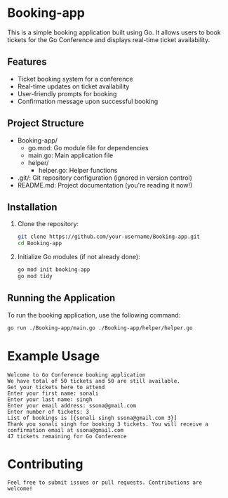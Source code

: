 # Booking-app

This is a simple booking application built using Go. It allows users to book tickets for the Go Conference and displays real-time ticket availability.

## Features

- Ticket booking system for a conference
- Real-time updates on ticket availability
- User-friendly prompts for booking
- Confirmation message upon successful booking

## Project Structure




* Booking-app/
    * go.mod: Go module file for dependencies
    * main.go: Main application file
    * helper/
        * helper.go: Helper functions
* .git/: Git repository configuration (ignored in version control)
* README.md: Project documentation (you're reading it now!)


## Installation

1. Clone the repository:

    ```bash
    git clone https://github.com/your-username/Booking-app.git
    cd Booking-app
    ```

2. Initialize Go modules (if not already done):

    ```bash
    go mod init booking-app
    go mod tidy
    ```

## Running the Application

To run the booking application, use the following command:

```bash
go run ./Booking-app/main.go ./Booking-app/helper/helper.go
```


# Example Usage

```
Welcome to Go Conference booking application
We have total of 50 tickets and 50 are still available.
Get your tickets here to attend
Enter your first name: sonali
Enter your last name: singh
Enter your email address: ssona@gmail.com
Enter number of tickets: 3
List of bookings is [{sonali singh ssona@gmail.com 3}]
Thank you sonali singh for booking 3 tickets. You will receive a confirmation email at ssona@gmail.com
47 tickets remaining for Go Conference
```

# Contributing

```
Feel free to submit issues or pull requests. Contributions are welcome!
```





